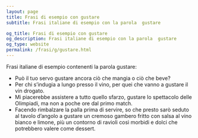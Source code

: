 ```yaml
---
layout: page
title: Frasi di esempio con gustare 
subtitle: Frasi italiane di esempio con la parola  gustare

og_title: Frasi di esempio con gustare 
og_description: Frasi italiane di esempio con la parola  gustare
og_type: website
permalink: /frasi/g/gustare.html
---
```


Frasi italiane di esempio contenenti la parola gustare:


- Può il tuo servo gustare ancora ciò che mangia o ciò che beve?
- Per chi s’indugia a lungo presso il vino, per quei che vanno a gustare il vin drogato.
- Mi piacerebbe assistere a tutto quello sfarzo, gustare lo spettacolo delle Olimpiadi, ma non a poche ore dal primo match.
- Facendo rimbalzare la palla prima di servire, so che presto sarò seduto al tavolo d’angolo a gustare un cremoso gambero fritto con salsa al vino bianco e limone, più un contorno di ravioli così morbidi e dolci che potrebbero valere come dessert.
